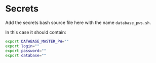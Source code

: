 # Secrets

Add the secrets bash source file here with the name `database_pws.sh`.

In this case it should contain:

```bash
export DATABASE_MASTER_PW=""
export login=""
export password=""
export database=""
```